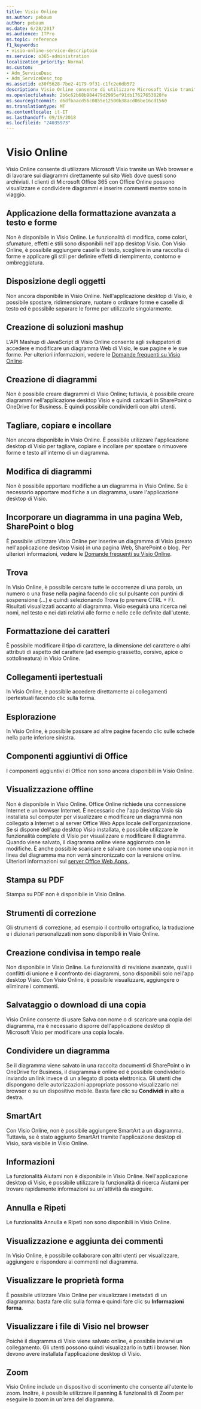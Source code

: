 ```yaml
---
title: Visio Online
ms.author: pebaum
author: pebaum
ms.date: 6/28/2017
ms.audience: ITPro
ms.topic: reference
f1_keywords:
- visio-online-service-descriptoin
ms.service: o365-administration
localization_priority: Normal
ms.custom:
- Adm_ServiceDesc
- Adm_ServiceDesc_top
ms.assetid: e30f5628-7be2-4179-9f31-c1fc2e6db572
description: Visio Online consente di utilizzare Microsoft Visio tramite un Web browser e di lavorare sui diagrammi direttamente sul sito Web dove questi sono archiviati. I clienti di Microsoft Office 365 con Office Online possono visualizzare e condividere diagrammi e inserire commenti mentre sono in viaggio.
ms.openlocfilehash: 2b6c62b68b984479d2995ef91db17627653828fe
ms.sourcegitcommit: d6dfbaacd56c0855e12500b38acd06be16cd1560
ms.translationtype: MT
ms.contentlocale: it-IT
ms.lasthandoff: 09/19/2018
ms.locfileid: "24035973"
---
```

# <a name="visio-online"></a>Visio Online

Visio Online consente di utilizzare Microsoft Visio tramite un Web browser e di lavorare sui diagrammi direttamente sul sito Web dove questi sono archiviati. I clienti di Microsoft Office 365 con Office Online possono visualizzare e condividere diagrammi e inserire commenti mentre sono in viaggio.
  
## <a name="apply-rich-formatting-to-text-and-shapes"></a>Applicazione della formattazione avanzata a testo e forme
<a name="BM_1"> </a>

Non è disponibile in Visio Online. Le funzionalità di modifica, come colori, sfumature, effetti e stili sono disponibili nell'app desktop Visio. Con Visio Online, è possibile aggiungere caselle di testo, scegliere in una raccolta di forme e applicare gli stili per definire effetti di riempimento, contorno e ombreggiatura.
  
## <a name="arrange-objects"></a>Disposizione degli oggetti
<a name="BM_2"> </a>

Non ancora disponibile in Visio Online. Nell'applicazione desktop di Visio, è possibile spostare, ridimensionare, ruotare o ordinare forme e caselle di testo ed è possibile separare le forme per utilizzarle singolarmente. 
  
## <a name="build-mashup-solutions"></a>Creazione di soluzioni mashup
<a name="BM_3"> </a>

L'API Mashup di JavaScript di Visio Online consente agli sviluppatori di accedere e modificare un diagramma Web di Visio, le sue pagine e le sue forme. Per ulteriori informazioni, vedere le [Domande frequenti su Visio Online](https://go.microsoft.com/fwlink/?linkid=825706).
  
## <a name="create-diagrams"></a>Creazione di diagrammi
<a name="BM_4"> </a>

Non è possibile creare diagrammi di Visio Online; tuttavia, è possibile creare diagrammi nell'applicazione desktop Visio e quindi caricarli in SharePoint o OneDrive for Business. È quindi possibile condividerli con altri utenti.
  
## <a name="cut-copy-and-paste"></a>Tagliare, copiare e incollare
<a name="BM_5"> </a>

Non ancora disponibile in Visio Online. È possibile utilizzare l'applicazione desktop di Visio per tagliare, copiare e incollare per spostare o rimuovere forme e testo all'interno di un diagramma.
  
## <a name="edit-diagrams"></a>Modifica di diagrammi
<a name="BM_6"> </a>

Non è possibile apportare modifiche a un diagramma in Visio Online. Se è necessario apportare modifiche a un diagramma, usare l'applicazione desktop di Visio.
  
## <a name="embed-diagram-in-a-sharepoint-web-or-blog-page"></a>Incorporare un diagramma in una pagina Web, SharePoint o blog
<a name="BM_7"> </a>

È possibile utilizzare Visio Online per inserire un diagramma di Visio (creato nell'applicazione desktop Visio) in una pagina Web, SharePoint o blog. Per ulteriori informazioni, vedere le [Domande frequenti su Visio Online](https://go.microsoft.com/fwlink/?linkid=825706).
  
## <a name="find"></a>Trova
<a name="BM_8"> </a>

In Visio Online, è possibile cercare tutte le occorrenze di una parola, un numero o una frase nella pagina facendo clic sul pulsante con puntini di sospensione (...) e quindi selezionando Trova (o premere CTRL + F). Risultati visualizzati accanto al diagramma. Visio eseguirà una ricerca nei nomi, nel testo e nei dati relativi alle forme e nelle celle definite dall'utente.
  
## <a name="font-formatting"></a>Formattazione dei caratteri
<a name="BM_9"> </a>

È possibile modificare il tipo di carattere, la dimensione del carattere o altri attributi di aspetto del carattere (ad esempio grassetto, corsivo, apice o sottolineatura) in Visio Online.
  
## <a name="hyperlinks"></a>Collegamenti ipertestuali
<a name="BM_10"> </a>

In Visio Online, è possibile accedere direttamente ai collegamenti ipertestuali facendo clic sulla forma.
  
## <a name="navigation"></a>Esplorazione
<a name="BM_11"> </a>

In Visio Online, è possibile passare ad altre pagine facendo clic sulle schede nella parte inferiore sinistra.
  
## <a name="office-add-ins"></a>Componenti aggiuntivi di Office
<a name="BM_12"> </a>

I componenti aggiuntivi di Office non sono ancora disponibili in Visio Online.
  
## <a name="offline-viewing"></a>Visualizzazione offline
<a name="BM_13"> </a>

Non è disponibile in Visio Online. Office Online richiede una connessione Internet e un browser Internet. È necessario che l'app desktop Visio sia installata sul computer per visualizzare e modificare un diagramma non collegato a Internet o al server Office Web Apps locale dell'organizzazione. Se si dispone dell'app desktop Visio installata, è possibile utilizzare le funzionalità complete di Visio per visualizzare e modificare il diagramma. Quando viene salvato, il diagramma online viene aggiornato con le modifiche. È anche possibile scaricare e salvare con nome una copia non in linea del diagramma ma non verrà sincronizzato con la versione online. Ulteriori informazioni sul [server Office Web Apps ](https://technet.microsoft.com/library/ff431685.aspx).
  
## <a name="print-to-pdf"></a>Stampa su PDF
<a name="BM_14"> </a>

Stampa su PDF non è disponibile in Visio Online.
  
## <a name="proofing-tools"></a>Strumenti di correzione
<a name="BM_15"> </a>

Gli strumenti di correzione, ad esempio il controllo ortografico, la traduzione e i dizionari personalizzati non sono disponibili in Visio Online.
  
## <a name="real-time-co-authoring"></a>Creazione condivisa in tempo reale
<a name="BM_16"> </a>

Non disponibile in Visio Online. Le funzionalità di revisione avanzate, quali i conflitti di unione e il confronto dei diagrammi, sono disponibili solo nell'app desktop Visio. Con Visio Online, è possibile visualizzare, aggiungere o eliminare i commenti.
  
## <a name="save-as-or-download-a-copy"></a>Salvataggio o download di una copia
<a name="BM_17"> </a>

Visio Online consente di usare Salva con nome o di scaricare una copia del diagramma, ma è necessario disporre dell'applicazione desktop di Microsoft Visio per modificare una copia locale.
  
## <a name="share-a-diagram"></a>Condividere un diagramma
<a name="BM_18"> </a>

Se il diagramma viene salvato in una raccolta documenti di SharePoint o in OneDrive for Business, il diagramma è online ed è possibile condividerlo inviando un link invece di un allegato di posta elettronica. Gli utenti che dispongono delle autorizzazioni appropriate possono visualizzarlo nel browser o su un dispositivo mobile. Basta fare clic su **Condividi** in alto a destra. 
  
## <a name="smartart"></a>SmartArt
<a name="BM_19"> </a>

Con Visio Online, non è possibile aggiungere SmartArt a un diagramma. Tuttavia, se è stato aggiunto SmartArt tramite l'applicazione desktop di Visio, sarà visibile in Visio Online.
  
## <a name="tell-me"></a>Informazioni
<a name="BM_20"> </a>

La funzionalità Aiutami non è disponibile in Visio Online. Nell'applicazione desktop di Visio, è possibile utilizzare la funzionalità di ricerca Aiutami per trovare rapidamente informazioni su un'attività da eseguire.
  
## <a name="undo-and-redo"></a>Annulla e Ripeti
<a name="BM_21"> </a>

Le funzionalità Annulla e Ripeti non sono disponibili in Visio Online.
  
## <a name="view-and-add-comments"></a>Visualizzazione e aggiunta dei commenti
<a name="BM_22"> </a>

 In Visio Online, è possibile collaborare con altri utenti per visualizzare, aggiungere e rispondere ai commenti nel diagramma. 
  
## <a name="view-shape-data"></a>Visualizzare le proprietà forma
<a name="BM_23"> </a>

È possibile utilizzare Visio Online per visualizzare i metadati di un diagramma: basta fare clic sulla forma e quindi fare clic su **Informazioni forma**.
  
## <a name="view-visio-files-in-the-browser"></a>Visualizzare i file di Visio nel browser
<a name="BM_24"> </a>

Poiché il diagramma di Visio viene salvato online, è possibile inviarvi un collegamento. Gli utenti possono quindi visualizzarlo in tutti i browser. Non devono avere installata l'applicazione desktop di Visio.
  
## <a name="zoom"></a>Zoom
<a name="BM_25"> </a>

Visio Online include un dispositivo di scorrimento che consente all'utente lo zoom. Inoltre, è possibile utilizzare il panning &amp; funzionalità di Zoom per eseguire lo zoom in un'area del diagramma.
  

